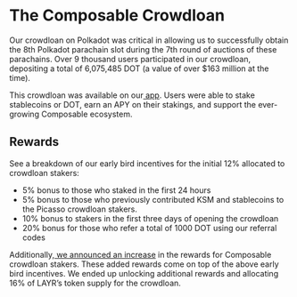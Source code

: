 # The Composable Crowdloan

Our crowdloan on Polkadot was critical in allowing us to successfully obtain the 8th Polkadot parachain slot during the 7th round of auctions of these parachains. Over 9 thousand users participated in our crowdloan, depositing a total of 6,075,485 DOT (a value of over $163 million at the time).

This crowdloan was available on our[ app](https://crowdloan.composable.finance/). Users were able to stake stablecoins or DOT, earn an APY on their stakings, and support the ever-growing Composable ecosystem. 


## Rewards

See a breakdown of our early bird incentives for the initial 12% allocated to crowdloan stakers:



* 5% bonus to those who staked in the first 24 hours
* 5% bonus to those who previously contributed KSM and stablecoins to the Picasso crowdloan stakers.
* 10% bonus to stakers in the first three days of opening the crowdloan
* 20% bonus for those who refer a total of 1000 DOT using our referral codes

Additionally,[ we announced an increase](https://composablefi.medium.com/christmas-comes-early-for-crowdloan-contributors-30-increase-in-rewards-ffc11c911af7) in the rewards for Composable crowdloan stakers. These added rewards come on top of the above early bird incentives. We ended up unlocking additional rewards and allocating 16% of LAYR’s token supply for the crowdloan.
